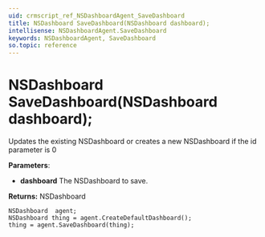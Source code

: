 ```yaml
---
uid: crmscript_ref_NSDashboardAgent_SaveDashboard
title: NSDashboard SaveDashboard(NSDashboard dashboard);
intellisense: NSDashboardAgent.SaveDashboard
keywords: NSDashboardAgent, SaveDashboard
so.topic: reference
---
```


# NSDashboard SaveDashboard(NSDashboard dashboard);

Updates the existing NSDashboard or creates a new NSDashboard if the id parameter is 0

**Parameters**:
 - **dashboard** The NSDashboard to save.

**Returns:** NSDashboard

```crmscript
NSDashboard  agent;
NSDashboard thing = agent.CreateDefaultDashboard();
thing = agent.SaveDashboard(thing);
```

